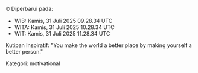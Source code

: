 ⏰ Diperbarui pada:
- WIB: Kamis, 31 Juli 2025 09.28.34 UTC
- WITA: Kamis, 31 Juli 2025 10.28.34 UTC
- WIT: Kamis, 31 Juli 2025 11.28.34 UTC

Kutipan Inspiratif:
"You make the world a better place by making yourself a better person."


Kategori: motivational

